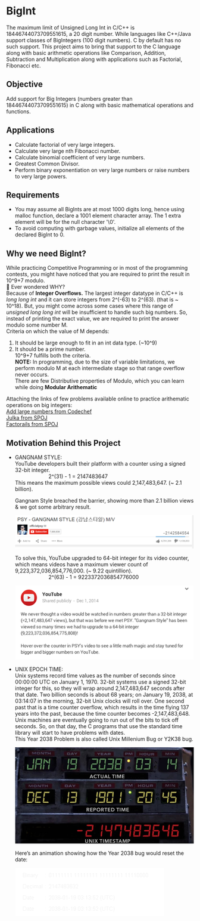 # BigInt
The maximum limit of Unsigned Long Int in C/C++ is 18446744073709551615, a 20 digit number. While languages like C++/Java support classes of BigIntegers (100 digit numbers). C by default has no such support. This project aims to bring that support to the C language along with basic arithmetic operations like Comparison, Addition, Subtraction and Multiplication along with applications such as Factorial, Fibonacci etc.

## Objective
Add support for Big Integers (numbers greater than 18446744073709551615) in C along with basic mathematical operations and functions.

## Applications
- Calculate factorial of very large integers.
- Calculate very large nth Fibonacci number.
- Calculate binomial coefficient of very large numbers.
- Greatest Common Divisor.
- Perform binary exponentiation on very large numbers or raise numbers to very large powers.

## Requirements
- You may assume all BigInts are at most 1000 digits long, hence using malloc function, declare a 1001 element character array. The 1 extra element will be for the null character '\0'.
- To avoid computing with garbage values, initialize all elements of the declared BigInt to 0.

## Why we need BigInt?
While practicing Competitive Programming or in most of the programming contests, you might have noticed that you are required to print the result in 10^9+7 modulo. </br>
:thinking: Ever wondered WHY?  </br>
Because of **Integer Overflows.**  The largest integer datatype in C/C++ is _long long int_ and it can store integers from 2^(-63) to 2^(63). (that is ~ 10^18). But, you might come across some cases where this range of _unsigned long long int_ will be insufficient to handle such big numbers. So, instead of printing the exact value, we are required to print the answer modulo some number M. <br>
Criteria on which the value of M depends: </br>
1. It should be large enough to fit in an int data type. (~10^9) </br>
2. It should be a prime number. </br>
10^9+7 fulfills both the criteria. </br>
**NOTE:** In programming, due to the size of variable limitations, we perform modulo M at each intermediate stage so that range overflow never occurs. </br>
There are few Distributive properties of Modulo, which you can learn while doing **Modular Arithematic** </br>

Attaching the links of few problems available online to practice arithematic operations on big integers: </br>
[Add large numbers from Codechef](https://www.codechef.com/UAPRAC/problems/ADDXL/) </br>
[Julka from SPOJ](https://www.spoj.com/problems/JULKA/) </br>
[Factorails from SPOJ](https://www.spoj.com/problems/FCTRL2/)

## Motivation Behind this Project
- GANGNAM STYLE: </br>
    YouTube developers built their platform with a counter using a signed 32-bit integer. </br>
    &emsp; &emsp; &emsp; &emsp; &emsp; 2^(31) - 1 = 2147483647 </br>
    This means the maximum possible views could 2,147,483,647. (~ 2.1 billion). </br>

    Gangnam Style breached the barrier, showing more than 2.1 billion views & we got some arbitrary result. 
    
    ![Image](assets/Gangnam.NegCount.png)
    
    To solve this, YouTube upgraded to 64-bit integer for its video counter, which means videos have a maximum viewer count of 9,223,372,036,854,776,000. (~ 9.22 quintillion). </br>
    &emsp; &emsp; &emsp; &emsp; &emsp; 2^(63) - 1 = 9223372036854776000

    ![Image](assets/psy.png)
    
- UNIX EPOCH TIME: <br>
    Unix systems record time values as the number of seconds since 00:00:00 UTC on January 1, 1970. 32-bit systems use a signed 32-bit integer for this, so they will wrap around 2,147,483,647 seconds after that date. Two billion seconds is about 68 years; on January 19, 2038, at 03:14:07 in the morning, 32-bit Unix clocks will roll over. One second past that is a time counter overflow, which results in the time flying 137 years into the past, because the time counter becomes -2,147,483,648. Unix machines are eventually going to run out of the bits to tick off seconds. So, on that day, the C programs that use the standard time library will start to have problems with dates.</br> 
    This Year 2038 Problem is also called Unix Millenium Bug or Y2K38 bug.

    ![Image](assets/1520134296131.jpg)

    Here’s an animation showing how the Year 2038 bug would reset the date:

    ![Image](assets/Year_2038_problem.gif)